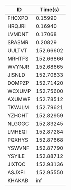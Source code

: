 |ID|Time(s)|
|-|-|
|FHCXPO|0.15990|
|HRQJRI|0.16940|
|LVMDNT|0.17068|
|SRASMR|0.20829|
|UULTVT|152.66602|
|MRHTFS|152.66866|
|WVYNJR|152.68665|
|JISNLD|152.70833|
|DOMPZP|152.71420|
|WCXUMP|152.75600|
|AXUMWF|152.78512|
|TKWJLM|152.79621|
|YZHOHT|152.82959|
|NLGGGC|152.83245|
|LMHEQI|152.87284|
|PQXHYS|152.87668|
|YSWVNF|152.87790|
|YSYILE|152.88712|
|JIXTQC|152.93136|
|ASJXFI|152.95550|
|KHAKAB|inf|

